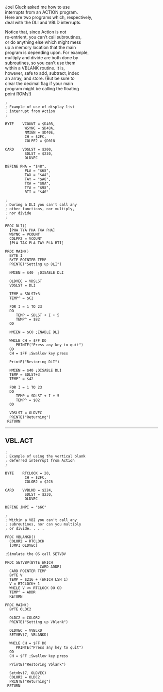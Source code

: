 Joel Gluck asked me how to use  
interrupts from an ACTION program.  
Here are two programs which, respectively,  
deal with the DLI and VBLD interrupts.  
  
Notice that, since Action is not  
re-entrient, you can't call subroutines,  
or do anything else which might mess  
up a memory location that the main  
program is depending upon.  For example,  
multiply and divide are both done by  
subroutines, so you can't use them  
within a VBLANK routine.  It is,  
however, safe to add, subtract, index  
an array, and store.  (But be sure to  
clear the decimal flag if your main  
program might be calling the floating  
point ROMs!)  
  
```
;
; Example of use of display list
; interrupt from Action
;

BYTE	VCOUNT = $D40B,
		 WSYNC = $D40A,
		 NMIEN = $D40E,
		 CH = $2FC,
		 COLPF2 = $D018

CARD	VDSLST = $200,
		 SDLST = $230,
		 OLDVEC

DEFINE PHA = "$48",
		 PLA = "$68",
		 TAX = "$AA",
		 TAY = "$A8",
		 TXA = "$8A",
		 TYA = "$98",
		 RTI = "$40"

;
; During a DLI you can't call any
; other functions, nor multiply,
; nor divide
;

PROC DLI()
  [PHA TYA PHA TXA PHA]
  WSYNC = VCOUNT
  COLPF2 = VCOUNT
  [PLA TAX PLA TAY PLA RTI]

PROC MAIN()
  BYTE I
  BYTE POINTER TEMP
  PRINTE("Setting up DLI")

  NMIEN = $40  ;DISABLE DLI

  OLDVEC = VDSLST
  VDSLST = DLI

  TEMP = SDLST+3
  TEMP^ = $C2

  FOR I = 1 TO 23
  DO
	 TEMP = SDLST + I + 5
	 TEMP^ = $82
  OD

  NMIEN = $C0 ;ENABLE DLI

  WHILE CH = $FF DO
	 PRINTE("Press any key to quit")
  OD
  CH = $FF ;Swallow key press

  PrintE("Restoring DLI")

  NMIEN = $40 ;DISABLE DLI
  TEMP = SDLST+3
  TEMP^ = $42

  FOR I = 1 TO 23
  DO
	 TEMP = SDLST + I + 5
	 TEMP^ = $02
  OD

  VDSLST = OLDVEC
  PRINTE("Returning")
 RETURN
```
---
VBL.ACT  
---
```
;
; Example of using the vertical blank
; deferred interrupt from Action
;

BYTE	RTCLOCK = 20,
		 CH = $2FC,
		 COLOR2 = $2C6

CARD	VVBLKD = $224,
		 SDLST = $230,
		 OLDVEC

DEFINE JMPI = "$6C"

;
; Within a VBI you can't call any
; subroutines, nor can you multiply
; or divide. . . .

PROC VBLANKD()
  COLOR2 = RTCLOCK
  [JMPI OLDVEC]

;Simulate the OS call SETVBV

PROC SETVBV(BYTE WHICH
				CARD ADDR)
  CARD POINTER TEMP
  BYTE V
  TEMP = $216 + (WHICH LSH 1)
  V = RTCLOCK+ 1
  WHILE V <> RTCLOCK DO OD
  TEMP^ = ADDR
  RETURN

PROC MAIN()
  BYTE OLDC2

  OLDC2 = COLOR2
  PRINTE("Setting up Vblank")

  OLDVEC = VVBLKD
  SETVBV(7, VBLANKD)

  WHILE CH = $FF DO
	 PRINTE("Press any key to quit")
  OD
  CH = $FF ;Swallow key press

  PrintE("Restoring Vblank")

  Setvbv(7, OLDVEC)
  COLOR2 = OLDC2
  PRINTE("Returning")
 RETURN
```
